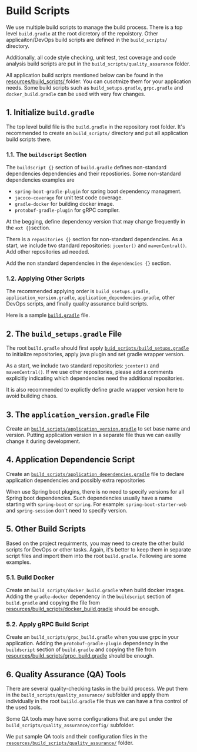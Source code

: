 # Build Scripts
We use multiple build scripts to manage the build process. There is a top level `build.gradle` at the root dicretory of the repoistory. Other applicaiton/DevOps build scripts are defined in the `build_scripts/` directory. 

Additionally, all code style checking, unit test, test coverage and code analysis build scripts are put in the `build_scripts/quality_assurance` folder.

All application build scripts mentioned below can be found in the [resources/build_scripts/ ](resources/build_scripts) folder. You can cusotmize them for your application needs. Some build scripts such as `build_setups.gradle`, `grpc.gradle` and `docker_build.gradle` can be used with very few changes. 

## 1. Initialize `build.gradle`
The top level build file is the `build.gradle` in the repository root folder.  It's recommended to create an `build_scripts/` directory and put all application build scripts there. 

### 1.1. The `buildscript` Section

The `buildscript {}` section of `build.gradle` defines non-standard dependencies dependencies and their repostiories. Some non-standard dependencies examples are 

* `spring-boot-gradle-plugin` for spring boot dependency managment.
* `jacoco-coverage` for unit test code coverage.
* `gradle-docker` for building docker image.  
* `protobuf-gradle-plugin` for gRPC compiler.    

At the begging, define dependency version that may change frequently in the `ext {}`section. 

There is a `repositories {}` section for non-standard dependencies. As a start, we include two standard repositories: `jcenter()` and `mavenCentral()`. Add other repositories ad needed.

Add the non standard dependencies in the `dependencies {}` section. 

### 1.2. Applying Other Scripts
The recommended applying order is `build_ssetups.gradle`, `application_version.gradle`, `application_dependencies.gradle`, other DevOps scripts, and finally quality assurance build scripts. 

Here is a sample [`build.gradle`](resources/build_scripts/build.gradle) file. 

## 2. The `build_setups.gradle` File
The root `build.gradle` should first apply [`buid_scripts/build_setups.gradle`](resources/build_scripts/build_setups.gradle) to initialize repositories, apply java plugin and set gradle wrapper version. 

As a start, we include two standard repositories: `jcenter()` and `mavenCentral()`. If we use other repositories, please add a comments explicitly indicating which dependencies need the additional repositories. 

It is also recommended to explictly define gradle wrapper version here to avoid building chaos. 

## 3. The `application_version.gradle` File
Create an [`build_scripts/application_version.gradle`](resources/build_scripts/application_version.gradle) to set base name and version. Putting application version in a separate file thus we can easilly change it during development. 

## 4. Application Dependencie Script
Create an [`build_scripts/application_dependencies.gradle`](resources/build_scripts/application_dependencies.gradle) file to declare application dependencies and possibly extra repositories 

When use Spring boot plugins, there is no need to specify versions for all Spring boot dependencies. Such dependencies usually have a name starting with `spring-boot` or `spring`. For example: `spring-boot-starter-web` and `spring-session` don't need to specify version.

## 5. Other Build Scripts

Based on the project requirments, you may need to create the other build scripts for DevOps or other tasks. Again, it's better to keep them in separate script files and import them into the root `build.gradle`. Following are some examples.  

### 5.1. Build Docker
Create an `build_scripts/docker_build.gradle` when build docker images. Adding the `gradle-docker` dependency in the `buildscript` section of `build.gradle` and copying the file from [resources/build_scripts/docker_build.gradle](resources/build_scripts/docker_build.gradle) should be enough.

### 5.2. Apply gRPC Build Script 
Create an `build_scripts/grpc_build.gradle` when you use grpc in your application. Adding the `protobuf-gradle-plugin` dependency in the `buildscript` section of `build.gradle` and copying the file from [resources/build_scripts/grpc_build.gradle](resources/build_scripts/grpc_build.gradle) should be enough. 

## 6. Quality Assurance (QA) Tools
There are several quality-checking tasks in the build process. We put them in the `build_scripts/quality_assurance/` subfolder and apply them individually in the root `buiild.gradle` file thus we can have a fina control of the used tools.

Some QA tools may have some configurations that are put under the `build_scripts/quality_assurance/config/` subfolder.  

We put sample QA tools and their configuration files in the [`resources/build_scripts/quality_assurance/`](resources/build_scripts/quality_assurance/) folder. 